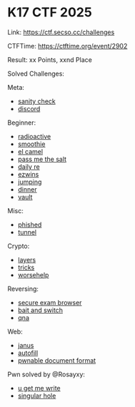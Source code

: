 # K17 CTF 2025

Link: <https://ctf.secso.cc/challenges>

CTFTime: <https://ctftime.org/event/2902>

Result: xx Points, xxnd Place

Solved Challenges:

Meta:

- [sanity check](./sanity-check.md)
- [discord](./discord.md)

Beginner:

- [radioactive](./radioactive.md)
- [smoothie](./smootie.md)
- [el camel](./el-camel.md)
- [pass me the salt](./pass-me-the-salt.md)
- [daily re](./daily-re.md)
- [ezwins](./ezwins.md)
- [jumping](./jumping.md)
- [dinner](./dinner.png)
- [vault](./vault.md)

Misc:

- [phished](./phished.md)
- [tunnel](./tunnel.md)

Crypto:

- [layers](./layers.md)
- [tricks](./tricks.md)
- [worsehelp](./worsehelp.md)

Reversing:

- [secure exam browser](./secure-exam-browser.md)
- [bait and switch](./bait-and-switch.md)
- [qna](./qna.md)

Web:

- [janus](./janus.md)
- [autofill](./autofill.md)
- [pwnable document format](./pwnable-document-format.md)

Pwn solved by @Rosayxy:

- [u get me write](./u-get-me-write.md)
- [singular hole](./singular-hole.md)
